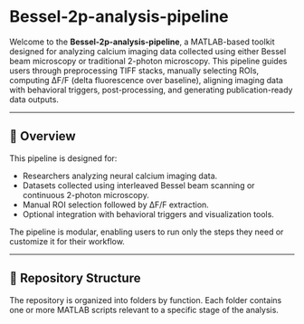# Bessel-2p-analysis-pipeline

Welcome to the **Bessel-2p-analysis-pipeline**, a MATLAB-based toolkit designed for analyzing calcium imaging data collected using either Bessel beam microscopy or traditional 2-photon microscopy. This pipeline guides users through preprocessing TIFF stacks, manually selecting ROIs, computing ΔF/F (delta fluorescence over baseline), aligning imaging data with behavioral triggers, post-processing, and generating publication-ready data outputs.

---

## 🧪 Overview

This pipeline is designed for:
- Researchers analyzing neural calcium imaging data.
- Datasets collected using interleaved Bessel beam scanning or continuous 2-photon microscopy.
- Manual ROI selection followed by ΔF/F extraction.
- Optional integration with behavioral triggers and visualization tools.

The pipeline is modular, enabling users to run only the steps they need or customize it for their workflow.

---

## 📁 Repository Structure

The repository is organized into folders by function. Each folder contains one or more MATLAB scripts relevant to a specific stage of the analysis.

